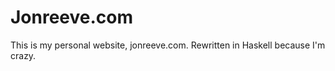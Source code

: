 
# Jonreeve.com

This is my personal website, jonreeve.com. Rewritten in Haskell because I'm crazy.
